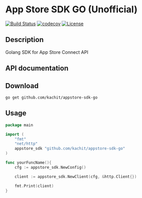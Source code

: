 # App Store SDK GO (Unofficial)

[![Build Status](https://travis-ci.org/Kachit/appstore-sdk-go.svg?branch=master)](https://travis-ci.org/Kachit/appstore-sdk-go)
[![codecov](https://codecov.io/gh/Kachit/appstore-sdk-go/branch/master/graph/badge.svg)](https://codecov.io/gh/Kachit/appstore-sdk-go)
[![License](https://img.shields.io/github/license/mashape/apistatus.svg)](https://github.com/kachit/appstore-sdk-go/blob/master/LICENSE)

## Description
Golang SDK for App Store Connect API

## API documentation

## Download
```shell
go get github.com/kachit/appstore-sdk-go
```

## Usage
```go
package main

import (
    "fmt"
    "net/http"
    appstore_sdk "github.com/kachit/appstore-sdk-go"
)

func yourFuncName(){ 
    cfg := appstore_sdk.NewConfig()

    client := appstore_sdk.NewClient(cfg, &http.Client{})

    fmt.Print(client)
}
